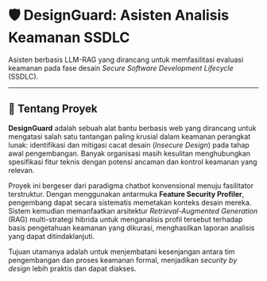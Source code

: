 

# 🛡️ DesignGuard: Asisten Analisis Keamanan SSDLC

[](https://www.python.org/downloads/)
[](https://opensource.org/licenses/MIT)
[](https://streamlit.io)
[](https://www.google.com/search?q=https://research.ibm.com/blog/retrieval-augmented-generation)

Asisten berbasis LLM-RAG yang dirancang untuk memfasilitasi evaluasi keamanan pada fase desain *Secure Software Development Lifecycle* (SSDLC).

-----


## 📌 Tentang Proyek

**DesignGuard** adalah sebuah alat bantu berbasis web yang dirancang untuk mengatasi salah satu tantangan paling krusial dalam keamanan perangkat lunak: identifikasi dan mitigasi cacat desain (*Insecure Design*) pada tahap awal pengembangan. Banyak organisasi masih kesulitan menghubungkan spesifikasi fitur teknis dengan potensi ancaman dan kontrol keamanan yang relevan.

Proyek ini bergeser dari paradigma chatbot konvensional menuju fasilitator terstruktur. Dengan menggunakan antarmuka **Feature Security Profiler**, pengembang dapat secara sistematis memetakan konteks desain mereka. Sistem kemudian memanfaatkan arsitektur *Retrieval-Augmented Generation* (RAG) multi-strategi hibrida untuk menganalisis profil tersebut terhadap basis pengetahuan keamanan yang dikurasi, menghasilkan laporan analisis yang dapat ditindaklanjuti.

Tujuan utamanya adalah untuk menjembatani kesenjangan antara tim pengembangan dan proses keamanan formal, menjadikan *security by design* lebih praktis dan dapat diakses.

